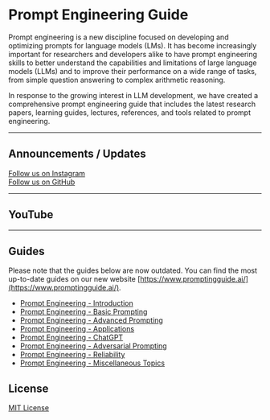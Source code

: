 # Prompt Engineering Guide

Prompt engineering is a new discipline focused on developing and optimizing prompts for language models (LMs). It has become increasingly important for researchers and developers alike to have prompt engineering skills to better understand the capabilities and limitations of large language models (LLMs) and to improve their performance on a wide range of tasks, from simple question answering to complex arithmetic reasoning.

In response to the growing interest in LLM development, we have created a comprehensive prompt engineering guide that includes the latest research papers, learning guides, lectures, references, and tools related to prompt engineering.

---
## Announcements / Updates

[Follow us on Instagram](https://www.instagram.com/skunksai/)       
[Follow us on GitHub](https://github.com/aiskunks/)       

---
## YouTube


---

## Guides
Please note that the guides below are now outdated. You can find the most up-to-date guides on our new website [https://www.promptingguide.ai/](https://www.promptingguide.ai/). 

- [Prompt Engineering - Introduction](/Lessons/prompts-intro.md)
- [Prompt Engineering - Basic Prompting](/Lessons/prompts-basic-usage.md)
- [Prompt Engineering - Advanced Prompting](/Lessons/prompts-advanced-usage.md)
- [Prompt Engineering - Applications](/Lessons/prompts-applications.md)
- [Prompt Engineering - ChatGPT](/Lessons/prompts-chatgpt.md)
- [Prompt Engineering - Adversarial Prompting](/Lessons/prompts-adversarial.md)
- [Prompt Engineering - Reliability](/Lessons/prompts-reliability.md)
- [Prompt Engineering - Miscellaneous Topics](/Lessons/prompts-miscellaneous.md)



## License

[MIT License](https://github.com/dair-ai/Prompt-Engineering-Guide/blob/main/LICENSE.md)

